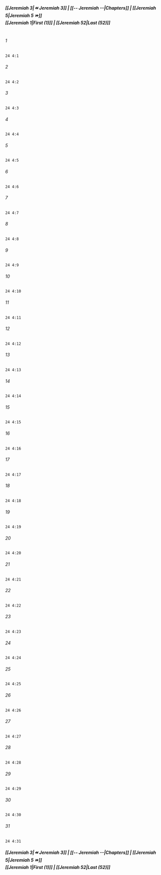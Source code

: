 
##### **[[Jeremiah 3|⏪ Jeremiah 3]] | [[-- Jeremiah --|Chapters]] | [[Jeremiah 5|Jeremiah 5 ⏩]]**<br>**[[Jeremiah 1|First (1)]] | [[Jeremiah 52|Last (52)]]**<br><br>

###### 1
``` verse
24 4:1
```
###### 2
``` verse
24 4:2
```
###### 3
``` verse
24 4:3
```
###### 4
``` verse
24 4:4
```
###### 5
``` verse
24 4:5
```
###### 6
``` verse
24 4:6
```
###### 7
``` verse
24 4:7
```
###### 8
``` verse
24 4:8
```
###### 9
``` verse
24 4:9
```
###### 10
``` verse
24 4:10
```
###### 11
``` verse
24 4:11
```
###### 12
``` verse
24 4:12
```
###### 13
``` verse
24 4:13
```
###### 14
``` verse
24 4:14
```
###### 15
``` verse
24 4:15
```
###### 16
``` verse
24 4:16
```
###### 17
``` verse
24 4:17
```
###### 18
``` verse
24 4:18
```
###### 19
``` verse
24 4:19
```
###### 20
``` verse
24 4:20
```
###### 21
``` verse
24 4:21
```
###### 22
``` verse
24 4:22
```
###### 23
``` verse
24 4:23
```
###### 24
``` verse
24 4:24
```
###### 25
``` verse
24 4:25
```
###### 26
``` verse
24 4:26
```
###### 27
``` verse
24 4:27
```
###### 28
``` verse
24 4:28
```
###### 29
``` verse
24 4:29
```
###### 30
``` verse
24 4:30
```
###### 31
``` verse
24 4:31
```

##### **[[Jeremiah 3|⏪ Jeremiah 3]] | [[-- Jeremiah --|Chapters]] | [[Jeremiah 5|Jeremiah 5 ⏩]]**<br>**[[Jeremiah 1|First (1)]] | [[Jeremiah 52|Last (52)]]**

